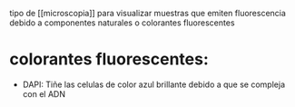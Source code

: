 tipo de [[microscopia]] para visualizar muestras que emiten fluorescencia debido a componentes naturales o colorantes fluorescentes
# colorantes fluorescentes:
- DAPI: Tiñe las celulas de color azul brillante debido a que se compleja con el ADN